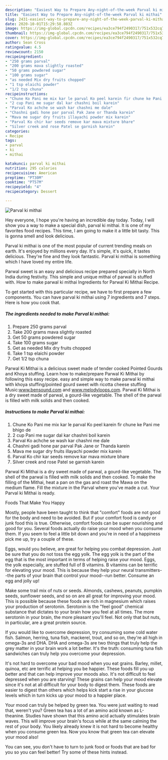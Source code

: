```yaml
---
description: "Easiest Way to Prepare Any-night-of-the-week Parval ki mithai"
title: "Easiest Way to Prepare Any-night-of-the-week Parval ki mithai"
slug: 2431-easiest-way-to-prepare-any-night-of-the-week-parval-ki-mithai
date: 2020-10-01T15:29:58.803Z
image: https://img-global.cpcdn.com/recipes/ea3ce794f2490317/751x532cq70/parval-ki-mithai-recipe-main-photo.jpg
thumbnail: https://img-global.cpcdn.com/recipes/ea3ce794f2490317/751x532cq70/parval-ki-mithai-recipe-main-photo.jpg
cover: https://img-global.cpcdn.com/recipes/ea3ce794f2490317/751x532cq70/parval-ki-mithai-recipe-main-photo.jpg
author: Sean Cross
ratingvalue: 4.5
reviewcount: 2150
recipeingredient:
- "250 grams parval"
- "200 grams mava slightly roasted"
- "50 grams powdered sugar"
- "100 grams sugar"
- "as needed Mix dry fruits chopped"
- "1 tsp elaichi powder"
- "1/2 tsp chuna"
recipeinstructions:
- "Chune Ko Pani me mix kar le parval Ko peel karein fir chune ke Pani me bhigo de"
- "2 cup Pani me sugar dal kar chashni boil karein"
- "Parval Ko achche se wash kar chashni me dale"
- "Chashni gadi hone par parval Pak Jane or Thanda karein"
- "Mava me sugar dry fruits illayachi powder mix karein"
- "Parval Ko chir kar seeds remove kar mava mixture bhare"
- "Silver creek and rose Patel se garnish karein"
categories:
- Recipe
tags:
- parval
- ki
- mithai

katakunci: parval ki mithai 
nutrition: 295 calories
recipecuisine: American
preptime: "PT30M"
cooktime: "PT57M"
recipeyield: "4"
recipecategory: Dessert

---
```



![Parval ki mithai](https://img-global.cpcdn.com/recipes/ea3ce794f2490317/751x532cq70/parval-ki-mithai-recipe-main-photo.jpg)

Hey everyone, I hope you're having an incredible day today. Today, I will show you a way to make a special dish, parval ki mithai. It is one of my favorites food recipes. This time, I am going to make it a little bit tasty. This is gonna smell and look delicious.

Parval ki mithai is one of the most popular of current trending meals on earth. It's enjoyed by millions every day. It's simple, it's quick, it tastes delicious. They're fine and they look fantastic. Parval ki mithai is something which I have loved my entire life.

Parwal sweet is an easy and delicious recipe prepared specially in North India during festivity. This simple and unique mithai of parwal is stuffed with. How to make parwal ki mithai Ingredients for Parwal Ki Mithai Recipe.


To get started with this particular recipe, we have to first prepare a few components. You can have parval ki mithai using 7 ingredients and 7 steps. Here is how you cook that.

<!--inarticleads1-->

##### The ingredients needed to make Parval ki mithai:

1. Prepare 250 grams parval
1. Take 200 grams mava slightly roasted
1. Get 50 grams powdered sugar
1. Take 100 grams sugar
1. Get as needed Mix dry fruits chopped
1. Take 1 tsp elaichi powder
1. Get 1/2 tsp chuna


Parwal Ki Mithai is a delicious sweet made of tender cooked Pointed Gourds and Khoya stuffing. Learn how to make/prepare Parwal Ki Mithai by following this easy recipe. easy and simple way to make parwal ki mithai with khoya stuffing/pointed gourd sweet with ricotta cheese stuffing Music:www.bensound.com and www.melodyloops.com. Parwal Ki Mithai is a dry sweet made of parwal, a gourd-like vegetable. The shell of the parwal is filled with milk solids and then cooked. 

<!--inarticleads2-->

##### Instructions to make Parval ki mithai:

1. Chune Ko Pani me mix kar le parval Ko peel karein fir chune ke Pani me bhigo de
1. 2 cup Pani me sugar dal kar chashni boil karein
1. Parval Ko achche se wash kar chashni me dale
1. Chashni gadi hone par parval Pak Jane or Thanda karein
1. Mava me sugar dry fruits illayachi powder mix karein
1. Parval Ko chir kar seeds remove kar mava mixture bhare
1. Silver creek and rose Patel se garnish karein


Parwal Ki Mithai is a dry sweet made of parwal, a gourd-like vegetable. The shell of the parwal is filled with milk solids and then cooked. To make the filling of the Mithai, heat a pan on the gas and roast the Mawa on the medium flame. Fill the mixture in the Parval where you&#39;ve made a cut. Your Parval ki Mithai is ready. 

Foods That Make You Happy


Mostly, people have been taught to think that "comfort" foods are not good for the body and need to be avoided. But if your comfort food is candy or junk food this is true. Otherwise, comfort foods can be super nourishing and good for you. Several foods actually do raise your mood when you consume them. If you seem to feel a little bit down and you're in need of a happiness pick me up, try a couple of these.

Eggs, would you believe, are great for helping you combat depression. Just be sure that you do not toss the egg yolk. The egg yolk is the part of the egg that is the most important in terms of helping raise your mood. Eggs, the yolk especially, are stuffed full of B vitamins. B vitamins can be terrific for elevating your mood. This is because they help your neural transmitters--the parts of your brain that control your mood--run better. Consume an egg and jolly up!

Make some trail mix of nuts or seeds. Almonds, cashews, peanuts, pumpkin seeds, sunflower seeds, and so on are all great for improving your mood. This is possible because these foods are rich in magnesium which raises your production of serotonin. Serotonin is the "feel good" chemical substance that dictates to your brain how you feel at all times. The more serotonin in your brain, the more pleasant you'll feel. Not only that but nuts, in particular, are a great protein source.

If you would like to overcome depression, try consuming some cold water fish. Salmon, herring, tuna fish, mackerel, trout, and so on, they're all high in omega-3s and DHA. DHA and omega-3s are two things that truly help the grey matter in your brain work a lot better. It's the truth: consuming tuna fish sandwiches can truly help you overcome your depression. 

It's not hard to overcome your bad mood when you eat grains. Barley, millet, quinoa, etc are terrific at helping you be happier. These foods fill you up better and that can help improve your moods also. It's not difficult to feel depressed when you are starving! These grains can help your mood elevate since it's not at all difficult for your body to digest them. These foods are easier to digest than others which helps kick start a rise in your glucose levels which in turn kicks up your mood to a happier place.

Your mood can truly be helped by green tea. You were just waiting to read that, weren't you? Green tea has a lot of an amino acid known as L-theanine. Studies have shown that this amino acid actually stimulates brain waves. This will improve your brain's focus while at the same calming the rest of your body. You likely already knew it is not hard to become healthy when you consume green tea. Now you know that green tea can elevate your mood also!

You can see, you don't have to turn to junk food or foods that are bad for you so you can feel better! Try  some  of  these  hints  instead.

